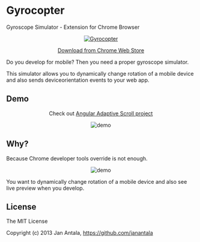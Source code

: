 # Gyrocopter

Gyroscope Simulator - Extension for Chrome Browser


<p align="center">
  <a href="https://chrome.google.com/webstore/detail/gyrocopter/oooalfgemajfclliinfcdkifafmcfjop">
    <img src="https://raw.github.com/janantala/Gyrocopter/master/images/screen.png" alt="Gyrocopter"/>
  </a>
</p>

<p align="center">
  <a href="https://chrome.google.com/webstore/detail/gyrocopter/oooalfgemajfclliinfcdkifafmcfjop">Download from Chrome Web Store</a>
</p>


Do you develop for mobile? Then you need a proper gyroscope simulator.

This simulator allows you to dynamically change rotation of a mobile device and also sends deviceorientation events to your web app.

## Demo

<p align="center">
    Check out <a href="https://github.com/angular-adaptive/adaptive-scroll">Angular Adaptive Scroll project</a> 
</p>
<p align="center">
    <img src="https://raw.github.com/angular-adaptive/adaptive-scroll/master/images/gyrocopter.gif" alt="demo" />
</p>

## Why?

Because Chrome developer tools override is not enough.

<p align="center">
    <img src="https://raw.github.com/janantala/Gyrocopter/master/images/devtools.png" alt="demo" />
</p>

You want to dynamically change rotation of a mobile device and also see live preview when you develop.

## License

The MIT License

Copyright (c) 2013 Jan Antala, https://github.com/janantala
